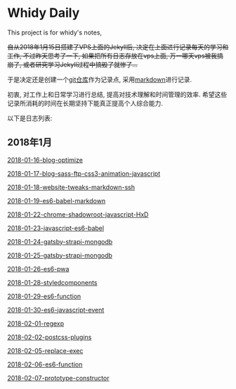 # Whidy Daily

This project is for whidy's notes,

~~自从2018年1月15日搭建了VPS上面的Jekyll后, 决定在上面进行记录每天的学习和工作, 不过昨天思考了一下, 如果把所有日志存放在vps上面, 万一哪天vps被我搞崩了, 或者研究学习Jekyll过程中搞毁了就惨了...~~

于是决定还是创建一个[git仓库](https://github.com/whidy/daily)作为记录点, 采用[markdown](http://wowubuntu.com/markdown/)进行记录.

初衷, 对工作上和日常学习进行总结, 提高对技术理解和时间管理的效率. 希望这些记录所消耗的时间在长期坚持下能真正提高个人综合能力.

以下是日志列表:

## 2018年1月

[2018-01-16-blog-optimize](https://github.com/whidy/daily/blob/master/posts/2018-01-16-blog-optimize.md)

[2018-01-17-blog-sass-ftp-css3-animation-javascript](https://github.com/whidy/daily/blob/master/posts/2018-01-17-ftp-css-js.md)

[2018-01-18-website-tweaks-markdown-ssh](https://github.com/whidy/daily/blob/master/posts/2018-01-18-website-tweaks-markdown-ssh.md)

[2018-01-19-es6-babel-markdown](https://github.com/whidy/daily/blob/master/posts/2018-01-19-es6-babel-markdown.md)

[2018-01-22-chrome-shadowroot-javascript-HxD](https://github.com/whidy/daily/blob/master/posts/2018-01-22-chrome-history-postcss.md)

[2018-01-23-javascript-es6-babel](https://github.com/whidy/daily/blob/master/posts/2018-01-23-javascript-es6-babel.md)

[2018-01-24-gatsby-strapi-mongodb](https://github.com/whidy/daily/blob/master/posts/2018-01-24-gatsby-strapi-mongodb.md)

[2018-01-25-gatsby-strapi-mongodb](https://github.com/whidy/daily/blob/master/posts/2018-01-25-gatsby-strapi-mongodb.md)

[2018-01-26-es6-pwa](https://github.com/whidy/daily/blob/master/posts/2018-01-26-es6-pwa.md)

[2018-01-28-styledcomponents](https://github.com/whidy/daily/blob/master/posts/2018-01-28-styledcomponents.md)

[2018-01-29-es6-function](https://github.com/whidy/daily/blob/master/posts/2018-01-29-es6-function.md)

[2018-01-30-es6-javascript-event](https://github.com/whidy/daily/blob/master/posts/2018-01-30-es6-javascript-event.md)

[2018-02-01-regexp](https://github.com/whidy/daily/blob/master/posts/2018-02-01-regexp.md)

[2018-02-02-postcss-plugins](https://github.com/whidy/daily/blob/master/posts/2018-02-02-postcss.md)

[2018-02-05-replace-exec](https://github.com/whidy/daily/blob/master/posts/2018-02-05-replace-exec.md)

[2018-02-06-es6-function](https://github.com/whidy/daily/blob/master/posts/2018-02-06-es6-function.md)

[2018-02-07-prototype-constructor](https://github.com/whidy/daily/blob/master/posts/2018-02-07-prototype-constructor.md)
